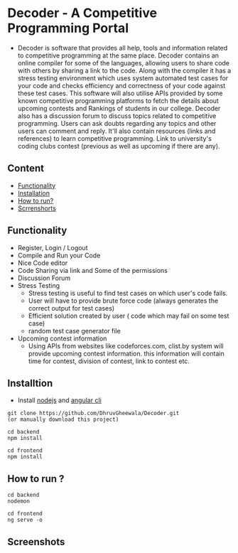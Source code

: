 # Decoder - A Competitive Programming Portal
 - Decoder is software that provides all help, tools and information related to competitive programming at the same place. Decoder contains an online compiler for some of the languages, allowing users to share code with others by sharing a link to the code. Along with the compiler it has a stress testing environment which uses system automated test cases for your code and checks efficiency and correctness of your code against these test cases. This software will also utilise APIs provided by some known competitive programming platforms to fetch the details about upcoming contests and Rankings of students in our college. Decoder also has a discussion forum to discuss topics related to competitive programming. Users can ask doubts regarding any topics and other users can comment and reply. It'll also contain resources (links and references) to learn competitive programming. Link to university's coding clubs contest (previous as well as upcoming if there are any).

## Content
- [Functionality](#functionality)
- [Installation](#installtion)
- [How to run?](#how-to-run-)
- [Scrrenshorts](#screenshots)

## Functionality
 - Register, Login / Logout
 - Compile and Run your Code
 - Nice Code editor
 - Code Sharing via link and Some of the permissions
 - Discussion Forum
 - Stress Testing
   - Stress testing is useful to find test cases on which user's code fails.
   - User will have to provide brute force code (always generates the correct output for test cases)
   - Efficient solution created by user ( code which may fail on some test case)
   - random test case generator file
 - Upcoming contest information
   - Using APIs from websites like codeforces.com, clist.by system will provide upcoming contest information. this information will contain time for contest, division of contest, link to contest etc. 

## Installtion
- Install [nodejs](https://nodejs.org/en/) and [angular cli](https://cli.angular.io/)
```
git clone https://github.com/DhruvGheewala/Decoder.git 
(or manually download this project)

cd backend
npm install

cd frontend
npm install
```

## How to run ?
```
cd backend
nodemon
   
cd frontend
ng serve -o
```

## Screenshots
